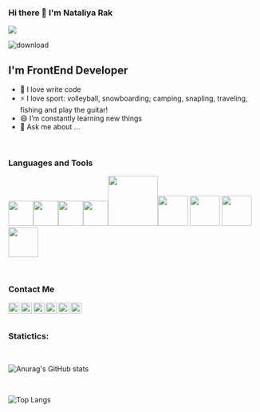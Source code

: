 ### Hi there 👋 I'm Nataliya Rak
![](https://komarev.com/ghpvc/?username=NataliRak)

![download](https://github.com/NataliRak/project/blob/master/download%20(5).gif)




## I'm FrontEnd Developer

- 💪 I love write code
- ⚡ I love sport: volleyball, snowboarding;  camping, snapling, traveling, fishing and play the guitar!
- 😄 I’m constantly learning new things
- 💬 Ask me about ...

<br />

### Languages and Tools
<!-- ![HTML](https://img.shields.io/badge/-HTML5-090909?style=for-the-badge&logo=HTML&logoColor=47C5FB)
![CSS](https://img.shields.io/badge/-CSS3-090909?style=for-the-badge&logo=CSS&logoColor)
![JavaScript](https://img.shields.io/badge/-JavaScript-090909?style=for-the-badge&logo=JavaScript&logoColor)
![React](https://img.shields.io/badge/-React-090909?style=for-the-badge&logo=React&logoColor)
![Node.JS](https://img.shields.io/badge/-Node.JS-090909?style=for-the-badge&logo=Node.Js&logoColor)
![Bootstrap](https://img.shields.io/badge/-Bootstrap-090909?style=for-the-badge&logo=Bootstrap&logoColor)
![JQuery](https://img.shields.io/badge/-JQuery-090909?style=for-the-badge&logo=JQuery&logoColor)

<br />
<div>
  <h3>Languages and Tools</h3> -->
 
 
 <p>
   <img src="https://media3.giphy.com/media/ln7z2eWriiQAllfVcn/200w.webp" width="50"><img src="https://i.giphy.com/media/eNAsjO55tPbgaor7ma/200w.webp" width="50"><img src="https://i.giphy.com/media/IdyAQJVN2kVPNUrojM/200.webp" width="50"><img src="https://media3.giphy.com/media/kdFc8fubgS31b8DsVu/giphy.webp" width="50"><img src="https://media.giphy.com/media/kH1DBkPNyZPOk0BxrM/giphy.gif" width="100"><img src="https://media.giphy.com/media/Sr8xDpMwVKOHUWDVRD/giphy.gif" width="60"> <img src="https://media.giphy.com/media/XAxylRMCdpbEWUAvr8/giphy.gif" width="60"> <img src="https://media.giphy.com/media/fsEaZldNC8A1PJ3mwp/giphy.gif" width="60"> <img src="https://media.giphy.com/media/gHnBLyeYE6hboT3t3o/giphy.gif" width="60">
  <p>
</div> 
  
<br/>

### Contact Me

[<img align="left" alt="VladKalachev | LinkedIn" width="22px" src="https://cdn-icons-png.flaticon.com/512/174/174857.png">][linkedin]
[<img align="left" alt="NataliRak | Instagram" width="22px" src=https://seeklogo.com/images/I/instagram-new-2016-logo-D9D42A0AD4-seeklogo.com.png>][instagram]
[<img align="left" alt="NataliRak| facrbook" width="22px" src="https://cdn-icons.flaticon.com/png/512/2504/premium/2504903.png?token=exp=1637931803~hmac=5ec5af75843e66a8def5e06930ab5141" />][facebook]
[<img align="left" alt="NataliRak | telegram" width="22px" src="https://cdn-icons.flaticon.com/png/512/2504/premium/2504941.png?token=exp=1637931893~hmac=af60aeee063cb54e8b7eb8f684400471" />][telegram]
[<img align="left" alt="VladKalachev | VK" width="22px" src="https://cdn-icons.flaticon.com/png/512/2504/premium/2504926.png?token=exp=1637931964~hmac=87ca60b306048ff17f9e02c670a84479" />][massenger]
[<img align="left" alt="VladKalachev | VK" width="22px" src="https://cdn-icons.flaticon.com/png/512/2875/premium/2875435.png?token=exp=1637932003~hmac=28dfe035d6d03cd8b5a7d9d7cfa5847c" />][gmail]



[linkedin]: https://www.linkedin.com/in/natali-rak-405712195/
[instagram]: https://www.instagram.com/nataliya__kuharskaya/?hl=ru
[facebook]: https://www.facebook.com/nataliya.kuharskaya/
[telegram]: https://t.me/NataliRak
[massenger]: https://www.facebook.com/nataliya.kuharskaya
[gmail]: natali.rak911@gmail.com


<br />
<br />


### Statictics:
<br />


![Anurag's GitHub stats](https://github-readme-stats.vercel.app/api?username=NataliRak&show_icons=true&theme=radical)

<br />

![Top Langs](https://github-readme-stats.vercel.app/api/top-langs/?username=NataliRak&layout=compact)












